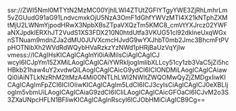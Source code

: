 ssr://ZWI5NmI0MTYtN2MzMC00YjhlLWI4ZTUtZGFlYTgyYWE3ZjRhLmhrLm5vZGUudG91aG91LndvcmxkOjU5NzA3OmF1dGhfYWVzMTI4X21kNTphZXMtMjU2LWNmYjpodHRwX3NpbXBsZTpaVXQzTm5KMC8_cmVtYXJrcz02YWFaNXJpdklERXhJT2VudS1XS3FDX210N0htdUtfa3VKUG51cl92dklneUxqWGxnSTNuam9mdnZJa2dMU0JUVXcmcHJvdG9wYXJhbT0mb2Jmc3BhcmFtPVpHOTNibXh2WVdRdWQybHVaRzkzYzNWd1pHRjBaUzVqYjIw
vmess://ICAgIHsKICAgICAgInYi0iAiMiIsCiAgICAgICJ
wcyI6ICJpYm15ZXMiLAogICAgICAiYWRkIjogImlibXLLcy51cy1zb3VaC5jZi5hcHBkb21haw4uY2xvdwQiLAogICAgICAicG9ydCI6ICIONDMiLAogICAgICAiawQi0iAiNTLkNzRhM2ItMzA4Mi0ONTLhLWI2NWItZWQOMwQyZjZMDgxIiwKICAgICAgImFpZCI6ICIOIiwKICAgICAgIm5LdCI6ICJ3cyIsCiAgICAgICJ0eXBLIjogIm5vbmUiLAogICAgICAiaG9zdCI6ICIiLAogICAgICAicGFOaCI6ICJvM2o3S3ZXaUNpcHFLN1BFIiwKICAgICAgInRscyI6ICJObHMiCiAgICB9Cg==
